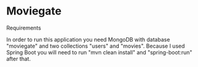 # Moviegate

Requirements

In order to run this application you need MongoDB with database "moviegate" and two collections "users" and "movies".
Because I used Spring Boot you will need to run "mvn clean install" and "spring-boot:run" after that.
